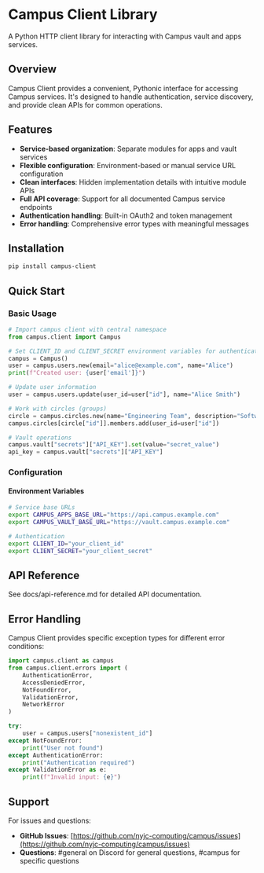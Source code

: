 # Campus Client Library

A Python HTTP client library for interacting with Campus vault and apps services.

## Overview

Campus Client provides a convenient, Pythonic interface for accessing Campus services. It's designed to handle authentication, service discovery, and provide clean APIs for common operations.

## Features

- **Service-based organization**: Separate modules for apps and vault services
- **Flexible configuration**: Environment-based or manual service URL configuration
- **Clean interfaces**: Hidden implementation details with intuitive module APIs
- **Full API coverage**: Support for all documented Campus service endpoints
- **Authentication handling**: Built-in OAuth2 and token management
- **Error handling**: Comprehensive error types with meaningful messages

## Installation

```bash
pip install campus-client
```

## Quick Start

### Basic Usage

```python
# Import campus client with central namespace
from campus.client import Campus

# Set CLIENT_ID and CLIENT_SECRET environment variables for authentication
campus = Campus()
user = campus.users.new(email="alice@example.com", name="Alice")
print(f"Created user: {user['email']}")

# Update user information
user = campus.users.update(user_id=user["id"], name="Alice Smith")

# Work with circles (groups)
circle = campus.circles.new(name="Engineering Team", description="Software engineering team")
campus.circles[circle["id"]].members.add(user_id=user["id"])

# Vault operations
campus.vault["secrets"]["API_KEY"].set(value="secret_value")
api_key = campus.vault["secrets"]["API_KEY"]
```

### Configuration

#### Environment Variables

```bash
# Service base URLs
export CAMPUS_APPS_BASE_URL="https://api.campus.example.com"
export CAMPUS_VAULT_BASE_URL="https://vault.campus.example.com"

# Authentication
export CLIENT_ID="your_client_id"
export CLIENT_SECRET="your_client_secret"
```

## API Reference

See docs/api-reference.md for detailed API documentation.

## Error Handling

Campus Client provides specific exception types for different error conditions:

```python
import campus.client as campus
from campus.client.errors import (
    AuthenticationError,
    AccessDeniedError,
    NotFoundError,
    ValidationError,
    NetworkError
)

try:
    user = campus.users["nonexistent_id"]
except NotFoundError:
    print("User not found")
except AuthenticationError:
    print("Authentication required")
except ValidationError as e:
    print(f"Invalid input: {e}")
```

## Support

For issues and questions:

- **GitHub Issues**: [https://github.com/nyjc-computing/campus/issues](https://github.com/nyjc-computing/campus/issues)
- **Questions**: #general on Discord for general questions, #campus for specific questions
